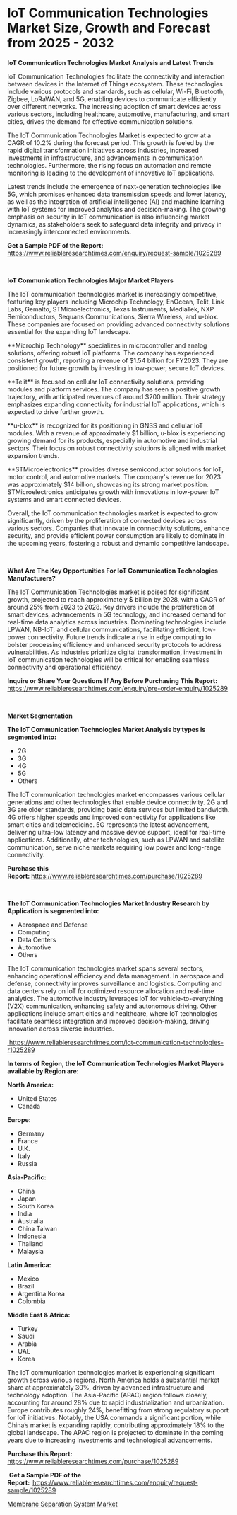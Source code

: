 <p><h1>IoT Communication Technologies Market Size, Growth and Forecast from 2025 - 2032</h1></p><p><strong>IoT Communication Technologies Market Analysis and Latest Trends</strong></p>
<p><p>IoT Communication Technologies facilitate the connectivity and interaction between devices in the Internet of Things ecosystem. These technologies include various protocols and standards, such as cellular, Wi-Fi, Bluetooth, Zigbee, LoRaWAN, and 5G, enabling devices to communicate efficiently over different networks. The increasing adoption of smart devices across various sectors, including healthcare, automotive, manufacturing, and smart cities, drives the demand for effective communication solutions.</p><p>The IoT Communication Technologies Market is expected to grow at a CAGR of 10.2% during the forecast period. This growth is fueled by the rapid digital transformation initiatives across industries, increased investments in infrastructure, and advancements in communication technologies. Furthermore, the rising focus on automation and remote monitoring is leading to the development of innovative IoT applications. </p><p>Latest trends include the emergence of next-generation technologies like 5G, which promises enhanced data transmission speeds and lower latency, as well as the integration of artificial intelligence (AI) and machine learning with IoT systems for improved analytics and decision-making. The growing emphasis on security in IoT communication is also influencing market dynamics, as stakeholders seek to safeguard data integrity and privacy in increasingly interconnected environments.</p></p>
<p><strong>Get a Sample PDF of the Report:&nbsp;</strong> <a href="https://www.reliableresearchtimes.com/enquiry/request-sample/1025289?utm_campaign=3008&utm_medium=2&utm_source=Github&utm_content=ia&utm_term=05032025&utm_id=iot-communication-technologies">https://www.reliableresearchtimes.com/enquiry/request-sample/1025289</a></p>
<p>&nbsp;</p>
<p><strong>IoT Communication Technologies Major Market Players</strong></p>
<p><p>The IoT communication technologies market is increasingly competitive, featuring key players including Microchip Technology, EnOcean, Telit, Link Labs, Gemalto, STMicroelectronics, Texas Instruments, MediaTek, NXP Semiconductors, Sequans Communications, Sierra Wireless, and u-blox. These companies are focused on providing advanced connectivity solutions essential for the expanding IoT landscape.</p><p>**Microchip Technology** specializes in microcontroller and analog solutions, offering robust IoT platforms. The company has experienced consistent growth, reporting a revenue of $1.54 billion for FY2023. They are positioned for future growth by investing in low-power, secure IoT devices.</p><p>**Telit** is focused on cellular IoT connectivity solutions, providing modules and platform services. The company has seen a positive growth trajectory, with anticipated revenues of around $200 million. Their strategy emphasizes expanding connectivity for industrial IoT applications, which is expected to drive further growth.</p><p>**u-blox** is recognized for its positioning in GNSS and cellular IoT modules. With a revenue of approximately $1 billion, u-blox is experiencing growing demand for its products, especially in automotive and industrial sectors. Their focus on robust connectivity solutions is aligned with market expansion trends.</p><p>**STMicroelectronics** provides diverse semiconductor solutions for IoT, motor control, and automotive markets. The company's revenue for 2023 was approximately $14 billion, showcasing its strong market position. STMicroelectronics anticipates growth with innovations in low-power IoT systems and smart connected devices.</p><p>Overall, the IoT communication technologies market is expected to grow significantly, driven by the proliferation of connected devices across various sectors. Companies that innovate in connectivity solutions, enhance security, and provide efficient power consumption are likely to dominate in the upcoming years, fostering a robust and dynamic competitive landscape.</p></p>
<p>&nbsp;</p>
<p><strong>What Are The Key Opportunities For IoT Communication Technologies Manufacturers?</strong></p>
<p><p>The IoT Communication Technologies market is poised for significant growth, projected to reach approximately $    billion by 2028, with a CAGR of around 25% from 2023 to 2028. Key drivers include the proliferation of smart devices, advancements in 5G technology, and increased demand for real-time data analytics across industries. Dominating technologies include LPWAN, NB-IoT, and cellular communications, facilitating efficient, low-power connectivity. Future trends indicate a rise in edge computing to bolster processing efficiency and enhanced security protocols to address vulnerabilities. As industries prioritize digital transformation, investment in IoT communication technologies will be critical for enabling seamless connectivity and operational efficiency.</p></p>
<p><strong>Inquire or Share Your Questions If Any Before Purchasing This Report:</strong> <a href="https://www.reliableresearchtimes.com/enquiry/pre-order-enquiry/1025289?utm_campaign=3008&utm_medium=2&utm_source=Github&utm_content=ia&utm_term=05032025&utm_id=iot-communication-technologies">https://www.reliableresearchtimes.com/enquiry/pre-order-enquiry/1025289</a></p>
<p>&nbsp;</p>
<p><strong>Market Segmentation</strong></p>
<p><strong>The IoT Communication Technologies Market Analysis by types is segmented into:</strong></p>
<p><ul><li>2G</li><li>3G</li><li>4G</li><li>5G</li><li>Others</li></ul></p>
<p><p>The IoT communication technologies market encompasses various cellular generations and other technologies that enable device connectivity. 2G and 3G are older standards, providing basic data services but limited bandwidth. 4G offers higher speeds and improved connectivity for applications like smart cities and telemedicine. 5G represents the latest advancement, delivering ultra-low latency and massive device support, ideal for real-time applications. Additionally, other technologies, such as LPWAN and satellite communication, serve niche markets requiring low power and long-range connectivity.</p></p>
<p><strong>Purchase this Report:&nbsp;</strong><a href="https://www.reliableresearchtimes.com/purchase/1025289?utm_campaign=3008&utm_medium=2&utm_source=Github&utm_content=ia&utm_term=05032025&utm_id=iot-communication-technologies">https://www.reliableresearchtimes.com/purchase/1025289</a></p>
<p>&nbsp;</p>
<p><strong>The IoT Communication Technologies Market Industry Research by Application is segmented into:</strong></p>
<p><ul><li>Aerospace and Defense</li><li>Computing</li><li>Data Centers</li><li>Automotive</li><li>Others</li></ul></p>
<p><p>The IoT communication technologies market spans several sectors, enhancing operational efficiency and data management. In aerospace and defense, connectivity improves surveillance and logistics. Computing and data centers rely on IoT for optimized resource allocation and real-time analytics. The automotive industry leverages IoT for vehicle-to-everything (V2X) communication, enhancing safety and autonomous driving. Other applications include smart cities and healthcare, where IoT technologies facilitate seamless integration and improved decision-making, driving innovation across diverse industries.</p></p>
<p><a href="https://www.reliableresearchtimes.com/iot-communication-technologies-r1025289?utm_campaign=3008&utm_medium=2&utm_source=Github&utm_content=ia&utm_term=05032025&utm_id=iot-communication-technologies">&nbsp;https://www.reliableresearchtimes.com/iot-communication-technologies-r1025289</a></p>
<p><strong>In terms of Region, the IoT Communication Technologies Market Players available by Region are:</strong></p>
<p>
    <p> <strong> North America: </strong>
        <ul>
            <li>United States</li>
            <li>Canada</li>
        </ul>
        </p> 
    <p> <strong> Europe: </strong>
        <ul>
            <li>Germany</li>
            <li>France</li>
            <li>U.K.</li>
            <li>Italy</li>
            <li>Russia</li>
        </ul>
        </p> 
    <p> <strong> Asia-Pacific: </strong>
        <ul>
            <li>China</li>
            <li>Japan</li>
            <li>South Korea</li>
            <li>India</li>
            <li>Australia</li>
            <li>China Taiwan</li>
            <li>Indonesia</li>
            <li>Thailand</li>
            <li>Malaysia</li>
        </ul>
        </p> 
    <p> <strong> Latin America: </strong>
        <ul>
            <li>Mexico</li>
            <li>Brazil</li>
            <li>Argentina Korea</li>
            <li>Colombia</li>
        </ul>
        </p> 
    <p> <strong> Middle East & Africa: </strong>
        <ul>
            <li>Turkey</li>
            <li>Saudi</li>
            <li>Arabia</li>
            <li>UAE</li>
            <li>Korea</li>
        </ul>
    </p>
    </p>
<p><p>The IoT communication technologies market is experiencing significant growth across various regions. North America holds a substantial market share at approximately 30%, driven by advanced infrastructure and technology adoption. The Asia-Pacific (APAC) region follows closely, accounting for around 28% due to rapid industrialization and urbanization. Europe contributes roughly 24%, benefitting from strong regulatory support for IoT initiatives. Notably, the USA commands a significant portion, while China’s market is expanding rapidly, contributing approximately 18% to the global landscape. The APAC region is projected to dominate in the coming years due to increasing investments and technological advancements.</p></p>
<p><strong>Purchase this Report: </strong><a href="https://www.reliableresearchtimes.com/purchase/1025289?utm_campaign=3008&utm_medium=2&utm_source=Github&utm_content=ia&utm_term=05032025&utm_id=iot-communication-technologies">https://www.reliableresearchtimes.com/purchase/1025289</a></p>
<p>&nbsp;<strong>Get a Sample PDF of the Report:&nbsp;&nbsp;</strong><a href="https://www.reliableresearchtimes.com/enquiry/request-sample/1025289?utm_campaign=3008&utm_medium=2&utm_source=Github&utm_content=ia&utm_term=05032025&utm_id=iot-communication-technologies">https://www.reliableresearchtimes.com/enquiry/request-sample/1025289</a></p>
<p><strong></strong></p>
<p><p><a href="https://github.com/tashipmhuiri/Market-Research-Report-List-1/blob/main/membrane-separation-system-market.md?utm_campaign=3008&utm_medium=2&utm_source=Github&utm_content=ia&utm_term=05032025&utm_id=iot-communication-technologies">Membrane Separation System Market</a></p></p>